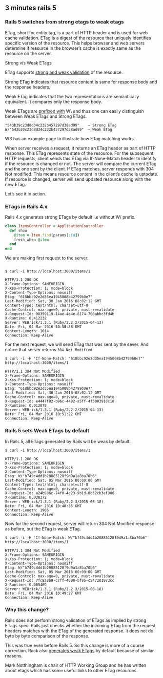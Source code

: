 ## 3 minutes rails 5


### Rails 5 switches from strong etags to weak etags

ETag, short for entity tag, is a part of HTTP header and is used for web cache validation. ETag is a digest of the resource that uniquely identifies specific version of the resource. This helps browser and web servers determine if resource in the browser’s cache is exactly same as the resource on the server.

Strong v/s Weak ETags

ETag supports [strong and weak validation](https://tools.ietf.org/html/rfc2616#section-13.3.3 ) of the resource.

Strong ETag indicates that resource content is same for response body and the response headers.

Weak ETag indicates that the two representations are semantically equivalent. It compares only the response body.

Weak ETags are [prefixed with](https://github.com/rails/rails/blob/a61bf5f5b63780a3e0b4c2d4339967df82b370de/actionpack/lib/action_dispatch/http/cache.rb#L91-L94) W\ and thus one can easily distinguish between Weak ETags and Strong ETags.

```
"543b39c23d8d34c232b457297d38ad99"    – Strong ETag
W/"543b39c23d8d34c232b457297d38ad99"  – Weak ETag
```

W3 has an example page to illustrate how ETag matching works.

When server receives a request, it returns an ETag header as part of HTTP response. This ETag represents state of the resource. For the subsequent HTTP requests, client sends this ETag via If-None-Match header to identify if the resource is changed or not. The server will compare the current ETag and the one sent by the client. If ETag matches, server responds with 304 Not modified. This means resource content in the client’s cache is uptodate. If resource is changed, server will send updated resource along with the new ETag.

Let’s see it in action.


### ETags in Rails 4.x

Rails 4.x generates strong ETags by default i.e without W/ prefix.

```ruby
class ItemsController < ApplicationController
  def show
    @item = Item.find(params[:id])
    fresh_when @item
  end
end
```
We are making first request to the server.

```

$ curl -i http://localhost:3000/items/1

HTTP/1.1 200 OK
X-Frame-Options: SAMEORIGIN
X-Xss-Protection: 1; mode=block
X-Content-Type-Options: nosniff
Etag: "618bbc92e2d35ea1945008b42799b0e7"
Last-Modified: Sat, 30 Jan 2016 08:02:12 GMT
Content-Type: text/html; charset=utf-8
Cache-Control: max-age=0, private, must-revalidate
X-Request-Id: 98359119-14ae-4e4e-8174-708abbc3fd4b
X-Runtime: 0.412232
Server: WEBrick/1.3.1 (Ruby/2.2.2/2015-04-13)
Date: Fri, 04 Mar 2016 10:50:38 GMT
Content-Length: 1014
Connection: Keep-Alive

```

For the next request, we will send ETag that was sent by the sever. And notice that server returns `304 Not Modified`.

```
$ curl -i -H 'If-None-Match: "618bbc92e2d35ea1945008b42799b0e7"' http://localhost:3000/items/1

HTTP/1.1 304 Not Modified
X-Frame-Options: SAMEORIGIN
X-Xss-Protection: 1; mode=block
X-Content-Type-Options: nosniff
Etag: "618bbc92e2d35ea1945008b42799b0e7"
Last-Modified: Sat, 30 Jan 2016 08:02:12 GMT
Cache-Control: max-age=0, private, must-revalidate
X-Request-Id: e4447f82-b96c-4482-a5ff-4f5003910c18
X-Runtime: 0.012878
Server: WEBrick/1.3.1 (Ruby/2.2.2/2015-04-13)
Date: Fri, 04 Mar 2016 10:51:22 GMT
Connection: Keep-Alive
```


### Rails 5 sets Weak ETags by default

In Rails 5, all ETags generated by Rails will be weak by default.


```
$ curl -i http://localhost:3000/items/1

HTTP/1.1 200 OK
X-Frame-Options: SAMEORIGIN
X-Xss-Protection: 1; mode=block
X-Content-Type-Options: nosniff
Etag: W/"b749c4dd1b20885128f9d9a1a8ba70b6"
Last-Modified: Sat, 05 Mar 2016 00:00:00 GMT
Content-Type: text/html; charset=utf-8
Cache-Control: max-age=0, private, must-revalidate
X-Request-Id: a24b986c-74f0-4e23-9b1d-0b52cb3ef906
X-Runtime: 0.038372
Server: WEBrick/1.3.1 (Ruby/2.2.3/2015-08-18)
Date: Fri, 04 Mar 2016 10:48:35 GMT
Content-Length: 1906
Connection: Keep-Alive

```


Now for the second request, server will return 304 Not Modified response as before, but the ETag is weak ETag.


```
$ curl -i -H 'If-None-Match: W/"b749c4dd1b20885128f9d9a1a8ba70b6"' http://localhost:3000/items/1

HTTP/1.1 304 Not Modified
X-Frame-Options: SAMEORIGIN
X-Xss-Protection: 1; mode=block
X-Content-Type-Options: nosniff
Etag: W/"b749c4dd1b20885128f9d9a1a8ba70b6"
Last-Modified: Sat, 05 Mar 2016 00:00:00 GMT
Cache-Control: max-age=0, private, must-revalidate
X-Request-Id: 7fc8a8b9-c7ff-4600-bf9b-c847201973cc
X-Runtime: 0.005469
Server: WEBrick/1.3.1 (Ruby/2.2.3/2015-08-18)
Date: Fri, 04 Mar 2016 10:49:27 GMT
Connection: Keep-Alive
```

### Why this change?

Rails does not perform strong validation of ETags as implied by strong ETags spec. Rails just checks whether the incoming ETag from the request headers matches with the ETag of the generated response. It does not do byte by byte comparison of the response.

This was true even before Rails 5. So this change is more of a course correction. Rack also [generates weak ETags](https://github.com/rack/rack/issues/681) by default because of similar reasons.

Mark Notthingham is chair of HTTP Working Group and he has written about etags which has some useful links to other ETag resources.



